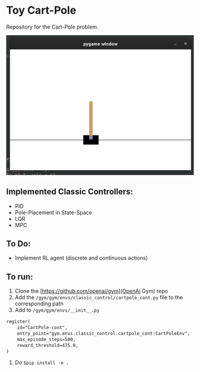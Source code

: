 # Toy Cart-Pole

Repository for the Cart-Pole problem.

![Example screen](/img/cartpole_screen.png)

## Implemented Classic Controllers:
* PID
* Pole-Placement in State-Space
* LQR
* MPC 

## To Do:
* Implement RL agent (discrete and continuous actions)

## To run:
1. Clone the [https://github.com/openai/gym](OpenAi Gym) repo
1. Add the `/gym/gym/envs/classic_control/cartpole_cont.py` file to the corresponding path
1. Add to `/gym/gym/envs/__init__.py`
```
register(
    id="CartPole-cont",
    entry_point="gym.envs.classic_control.cartpole_cont:CartPoleEnv",
    max_episode_steps=500,
    reward_threshold=475.0,
)

```

1. Do `$pip install -e .`
